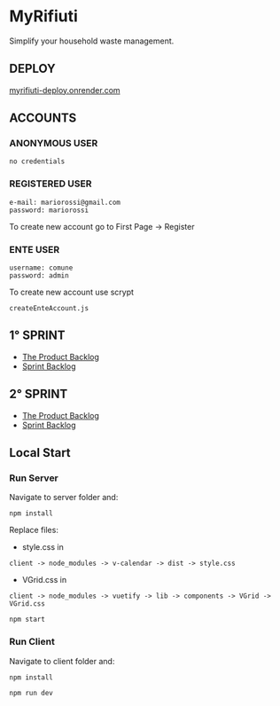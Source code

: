 # MyRifiuti
 Simplify your household waste management.

## DEPLOY
[myrifiuti-deploy.onrender.com](https://myrifiuti-deploy.onrender.com)

## ACCOUNTS
### ANONYMOUS USER
```
no credentials
```
### REGISTERED USER
```
e-mail: mariorossi@gmail.com
password: mariorossi
```
To create new account go to First Page -> Register
### ENTE USER
```
username: comune
password: admin
```
To create new account use scrypt 
```
createEnteAccount.js
```

## 1° SPRINT
* [The Product Backlog](https://docs.google.com/spreadsheets/d/1fSB404_ko7UfG_ONxX8HcZiFO44lBejs-oGBEsbrl7Y/edit?usp=sharing)
* [Sprint Backlog](https://docs.google.com/spreadsheets/d/1sEuMaWGJOMdDcYxXcDykN0flDHW0HYY7jCWyfRluyfw/edit?usp=sharing)

## 2° SPRINT
* [The Product Backlog](https://docs.google.com/spreadsheets/d/1fSB404_ko7UfG_ONxX8HcZiFO44lBejs-oGBEsbrl7Y/edit?usp=sharing)
* [Sprint Backlog](https://docs.google.com/spreadsheets/d/1sEuMaWGJOMdDcYxXcDykN0flDHW0HYY7jCWyfRluyfw/edit?usp=sharing)
  
## Local Start
### Run Server
Navigate to server folder and:
```
npm install
```
Replace files:
* style.css
in
```
client -> node_modules -> v-calendar -> dist -> style.css
```
* VGrid.css
in
```
client -> node_modules -> vuetify -> lib -> components -> VGrid -> VGrid.css
``` 
```
npm start
```
### Run Client
Navigate to client folder and:
```
npm install
```
```
npm run dev
```
